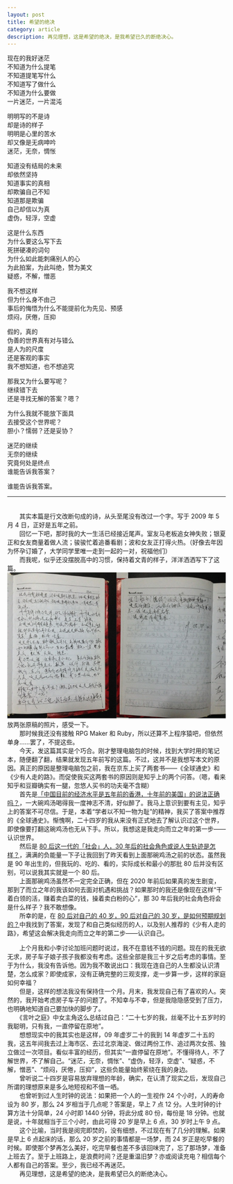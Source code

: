```yaml
---
layout: post
title: 希望的绝决
category: article
description: 再见理想，这是希望的绝决，是我希望已久的断绝决心。
---
```

现在的我好迷茫  
不知道为什么提笔  
不知道提笔写什么  
不知道写了做什么  
不知道为什么要做  
一片迷茫，一片混沌  
  
明明写的不是诗  
却是诗的样子  
明明是心里的苦水  
却又像是无病呻吟  
迷茫，无奈，惆怅  
  
知道没有结局的未来  
却依然坚持  
知道事实的真相  
却欺骗自己不知  
知道那是欺骗  
自己却信以为真  
虚伪，轻浮，空虚  
  
这是什么东西  
为什么要这么写下去  
死拼硬凑的词句  
为什么如此能刺痛别人的心  
为此拍案，为此叫绝，赞为美文  
疑惑，不解，憎恶  
  
我不想这样  
但为什么身不由己  
事后的悔悟为什么不能提前化为先见、预感  
烦闷，厌倦，压抑  
  
假的，真的  
伪善的世界真有对与错么  
是人为的尺度  
还是客观的事实  
我不想知道，也不想追究  
  
那我又为什么要写呢？  
继续错下去  
还是寻找无解的答案？嗯？  
  
为什么我就不能放下面具  
去接受这个世界呢？  
胆小？懦弱？还是妥协？  
  
迷茫的继续  
无奈的继续  
究竟何处是终点  
谁能告诉我答案？  
  
谁能告诉我答案。  

--------  
　　  
　　其实本篇是行文改断句成的诗，从头至尾没有改过一个字。写于 2009 年 5 月 4 日，正好是五年之前。  
　　回忆一下吧，那时我的大一生活已经接近尾声。室友马老板追女神失败；银夏正和女友商量着做人流；骏骏忙着追番看剧；波和女友正打得火热。（好像去年因为怀孕订婚了，大学同学里唯一走到一起的一对，祝福他们）    
　　而我呢，似乎还没摆脱高中的习惯，保持着文青的样子，洋洋洒洒写下了这篇。  
![原稿照片](/images/20140504/IMG_0056.jpg)
　　放两张原稿的照片，感受一下。  
　　那时候我还没有接触 RPG Maker 和 Ruby，所以还算不上程序猿吧，但依然单身……罢了，不提这些。  
　　今天，发这篇其实是个巧合。刚才整理电脑包的时候，找到大学时用的笔记本，随便翻了翻，结果就发现五年前写的这篇。不过，这并不是我想写本文的原因。真正的原因是整理电脑包之前，我在京东上买了两套书——《全球通史》和《少有人走的路》。而促使我买这两套书的原因则是知乎上的两个问答。（嗯，看来知乎和豆瓣确实有一腿，忽悠人买书的功夫毫不含糊）  
　　首先是[「中国目前的经济水平是五年前的香港，十年前的美国」的说法正确吗？][]，一大碗鸡汤喝得我一度神志不清，好似醉了。我马上意识到要有主见，知乎上的答案不可尽信。于是，本着“学者以不知一物为耻”的精神，我买了答案中推荐的《全球通史》。惭愧啊，二十四岁的我从来没有正式地去了解认识过这个世界，即使像要打翻这碗鸡汤也无从下手。所以，我想这是我走向而立之年的第一步——认识世界。  
　　然后是 [80 后这一代的「社会」人，30 年后的社会角色或说人生轨迹是怎样？][]，满满的负能量一下子让我回到了昨天看到上面那碗鸡汤之前的状态。虽然我是 90 年出生的，但我玩的、吃的、看的，实际成长和最小的那批 80 后并没有区别，可以说我其实就是一个 80 后。  
　　上面那碗鸡汤虽然不一定完全正确，但在 2020 年前后如果真的发生剧变，那到了而立之年的我该如何去面对机遇和挑战？如果那时的我还是像现在这样“干着白领的活，赚着卖白菜的钱，操着卖白粉的心”，那 30 年后我的社会角色将会是什么样子？我不敢想像。  
　　所幸的是，在 [80 后对自己的 40 岁，90 后对自己的 30 岁，是如何预期规划的？][]中我找到了答案，发现了和自己类似经历的人，以及别人推荐的《少有人走的路》，希望这会解决我走向而立之年的第二步——认识自己。  

　　上个月我和小李讨论加班问题时说过，我不在意钱不钱的问题。现在的我无欲无求，房子车子娘子孩子我都没有考虑。这些全部是我三十岁之后考虑的事情。至于为什么，我没有告诉他。因为我不敢说出口：我现在连自己的人生都没认识清楚，怎么成家？即使成家，没有正确完整的三观支撑，走一步算一步，这样的家庭如何幸福？  
　　但是，这样的想法我没有保持住一个月。月末，我发现自己有了喜欢的人。突然的，我开始考虑房子车子的问题了。不知幸与不幸，但是我隐隐感受到了压力，也明确地知道自己要加快的脚步了。  
　　《言叶之庭》中女主角这么总结过自己：“二十七岁的我，丝毫不比十五岁时的我聪明，只有我，一直停留在原地”。  
　　想想现实中的我其实也是这样，09 年虚岁二十的我到 14 年虚岁二十五的我，这五年间我去过上海市区、去过北京海淀、做过两份工作、追过两次女孩、独立做过一次项目。看似丰富的经历，但其实“一直停留在原地”。不懂得待人，不了解世界，不了解自己。“迷茫，无奈，惆怅”、“虚伪，轻浮，空虚”、“疑惑，不解，憎恶”、“烦闷，厌倦，压抑”，这些负能量始终萦绕在我的身边。  
　　曾听说二十四岁是容易放弃理想的年龄，确实，在认清了现实之后，发现自己所谓的理想原来是多么地短视和不值一哂。  
　　也曾听到过人生时钟的说法：如果把一个人的一生视作 24 个小时，人的寿命设为 80 岁，那么 24 岁相当于几点呢？答案是，早上 7 点 12 分。人生时钟的计算方法十分简单，24 小时即 1440 分钟，将此分成 80 份，每份是 18 分钟。也就是说，十年就相当于三个小时，由此可得 20 岁是早上 6 点，30 岁时上午 9 点。  
　　这个比喻，当时我是阅完即焚的，没有细想，不过现在有了几分的理解。如果是早上 6 点起床的话，那么 20 岁之前的事情都是一场梦，而 24 岁正是吃早餐的时候。即使那个梦再怎么美好，吃完早餐也差不多该回味完了，忘了那场梦，准备上班去了。至于上班路上，是浪费时间？还是重温旧梦？亦或阅读充电？相信每个人都有自己的答案。至少，我已经不再迷茫。  
　　再见理想，这是希望的绝决，是我希望已久的断绝决心。  


[「中国目前的经济水平是五年前的香港，十年前的美国」的说法正确吗？]:   http://www.zhihu.com/question/21823085  "「中国目前的经济水平是五年前的香港，十年前的美国」的说法正确吗？"

[80 后这一代的「社会」人，30 年后的社会角色或说人生轨迹是怎样？]:   http://www.zhihu.com/question/23280992  "80 后这一代的「社会」人，30 年后的社会角色或说人生轨迹是怎样？"

[80 后对自己的 40 岁，90 后对自己的 30 岁，是如何预期规划的？]:   http://www.zhihu.com/question/20811556  "80 后对自己的 40 岁，90 后对自己的 30 岁，是如何预期规划的？"

